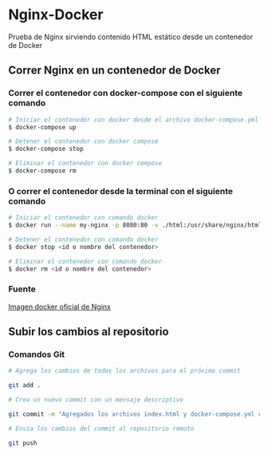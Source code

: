 # Nginx-Docker
Prueba de Nginx sirviendo contenido HTML estático desde un contenedor de Docker

## Correr Nginx en un contenedor de Docker

### Correr el contenedor con docker-compose con el siguiente comando
```bash
# Iniciar el contenedor con docker desde el archivo docker-compose.yml
$ docker-compose up
```
```bash
# Detener el contenedor con docker compose
$ docker-compose stop
```
```bash
# Eliminar el contenedor con docker compose
$ docker-compose rm
```

### O correr el contenedor desde la terminal con el siguiente comando
```bash
# Iniciar el contenedor con comando docker
$ docker run --name my-nginx -p 8080:80 -v ./html:/usr/share/nginx/html:ro nginx:1.25-alpine
```
```bash
# Detener el contenedor con comando docker
$ docker stop <id o nombre del contenedor>
```

```bash
# Eliminar el contenedor con comando docker
$ docker rm <id o nombre del contenedor>
```

### Fuente
[Imagen docker oficial de Nginx](https://hub.docker.com/_/nginx)

## Subir los cambios al repositorio

### Comandos Git
```bash
# Agrega los cambios de todos los archivos para el próximo commit

git add .
```

```bash
# Crea un nuevo commit con un mensaje descriptivo

git commit -m "Agregados los archivos index.html y docker-compose.yml con imagen de Nginx"
```

```bash
# Envía los cambios del commit al repositorio remoto

git push
```
